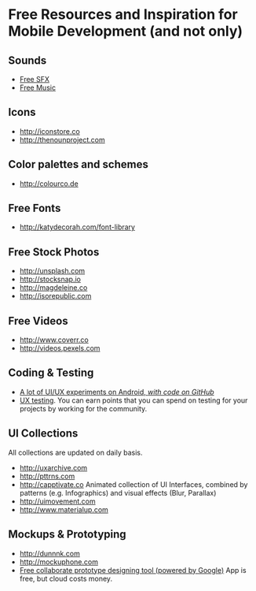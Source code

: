 # Free Resources and Inspiration for Mobile Development (and not only)

Sounds
--
* [Free SFX](http://freesound.org)
* [Free Music](http://incompetech.com/music/)

Icons
--
* http://iconstore.co
* http://thenounproject.com


Color palettes and schemes
--
* http://colourco.de 

Free Fonts
--
* http://katydecorah.com/font-library

Free Stock Photos
--
* http://unsplash.com
* http://stocksnap.io
* http://magdeleine.co
* http://isorepublic.com

Free Videos
--
* http://www.coverr.co
* http://videos.pexels.com

Coding & Testing
--
* [A lot of UI/UX experiments on Android, *with code on GitHub*](www.androidexperiments.com)
* [UX testing](https://usabilityhub.com). You can earn points that you can spend on testing for your projects by working for the community.

UI Collections
--
All collections are updated on daily basis.
* http://uxarchive.com
* http://pttrns.com
* http://capptivate.co Animated collection of UI Interfaces, combined by patterns (e.g. Infographics) and visual effects (Blur, Parallax)
* http://uimovement.com
* http://www.materialup.com

Mockups & Prototyping
--
* http://dunnnk.com
* http://mockuphone.com
* [Free collaborate prototype designing tool (powered by Google)](www.pixate.com) App is free, but cloud costs money. 
